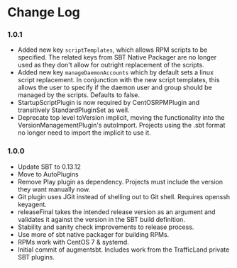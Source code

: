 # Change Log

### 1.0.1
+ Added new key `scriptTemplates`, which allows RPM scripts to be specified. 
  The related keys from SBT Native Packager are no longer used as they don't allow for outright replacement of 
  the scripts.
+ Added new key `manageDaemonAccounts` which by default sets a linux script replacement. 
  In conjunction with the new script templates, this allows the user to specify if the daemon user and group should be 
  managed by the scripts. Defaults to false. 
+ StartupScriptPlugin is now required by CentOSRPMPlugin and transitively StandardPluginSet as well.
+ Deprecate top level toVersion implicit, moving the functionality into the VersionManagementPlugin's autoImport. 
  Projects using the .sbt format no longer need to import the implicit to use it. 

### 1.0.0

+ Update SBT to 0.13.12
+ Move to AutoPlugins
+ Remove Play plugin as dependency. Projects must include the version they want manually now.
+ Git plugin uses JGit instead of shelling out to Git shell. Requires openssh keyagent.
+ releaseFinal takes the intended release version as an argument and validates it against the version in the SBT build definition.
+ Stability and sanity check improvements to release process.
+ Use more of sbt native packager for building RPMs.
+ RPMs work with CentOS 7 & systemd.
+ Initial commit of augmentsbt. Includes work from the TrafficLand private SBT plugins.